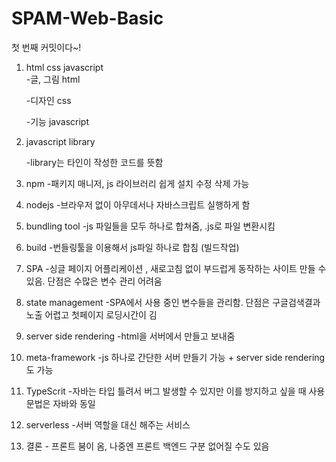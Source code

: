 # SPAM-Web-Basic

첫 번째 커밋이다~!

1. html css javascript  
   -글, 그림 html

   -디자인 css

   -기능 javascript

2. javascript library

   -library는 타인이 작성한 코드를 뜻함

3. npm -패키지 매니저,
   js 라이브러리 쉽게 설치 수정 삭제 가능

4. nodejs -브라우저 없이 아무데서나 자바스크립트 실행하게 함

5. bundling tool
   -js 파일들을 모두 하나로 합쳐줌, .js로 파일 변환시킴

6. build -번들링툴을 이용해서 js파일 하나로 합침 (빌드작업)

7. SPA -싱글 페이지 어플리케이션
   , 새로고침 없이 부드럽게 동작하는 사이트 만들 수 있음.
   단점은 수많은 변수 관리 어려움

8. state management
   -SPA에서 사용 중인 변수들을 관리함. 단점은 구글검색결과 노출 어렵고 첫페이지 로딩시간이 김

9. server side rendering
   -html을 서버에서 만들고 보내줌

10. meta-framework
    -js 하나로 간단한 서버 만들기 가능 + server side rendering도 가능

11. TypeScrit -자바는 타입 틀려서 버그 발생할 수 있지만 이를 방지하고 싶을 때 사용 문법은 자바와 동일

12. serverless -서버 역할을 대신 해주는 서비스

13. 결론 - 프론트 붐이 옴, 나중엔 프론트 백엔드 구분 없어질 수도 있음

